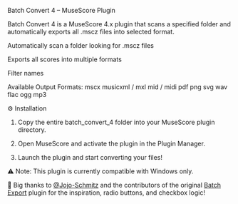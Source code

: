 Batch Convert 4 – MuseScore Plugin

Batch Convert 4 is a MuseScore 4.x plugin that scans a specified folder and automatically exports all .mscz files into selected format.

Automatically scan a folder looking for .mscz files

Exports all scores into multiple formats

Filter names

Available Output Formats:
mscx
musicxml / mxl
mid / midi
pdf
png
svg
wav
flac
ogg
mp3

⚙️ Installation 
1. Copy the entire batch_convert_4 folder into your MuseScore plugin directory.

2. Open MuseScore and activate the plugin in the Plugin Manager.

3. Launch the plugin and start converting your files!
   
⚠️ Note: This plugin is currently compatible with Windows only.

🙏 Big thanks to [@Jojo-Schmitz](https://github.com/Jojo-Schmitz) and the contributors of the original [Batch Export](https://github.com/Jojo-Schmitz/batch_export) plugin for the inspiration, radio buttons, and checkbox logic!
